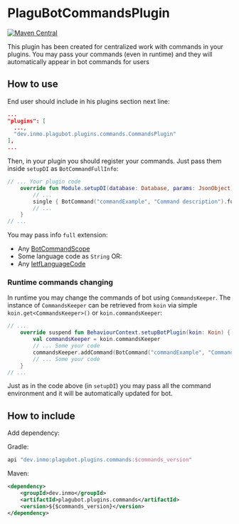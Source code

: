 # PlaguBotCommandsPlugin

[![Maven Central](https://maven-badges.herokuapp.com/maven-central/dev.inmo/plagubot.plugins.commands/badge.svg)](https://maven-badges.herokuapp.com/maven-central/dev.inmo/plagubot.plugins.commands)

This plugin has been created for centralized work with commands in your plugins. You may pass your commands (even in
runtime) and they will automatically appear in bot commands for users

## How to use

End user should include in his plugins section next line:

```json
...
"plugins": [
  ...,
  "dev.inmo.plagubot.plugins.commands.CommandsPlugin"
],
...
```

Then, in your plugin you should register your commands. Just pass them inside `setupDI` as `BotCommandFullInfo`:

```kotlin
// ... Your plugin code
    override fun Module.setupDI(database: Database, params: JsonObject) {
        // ...
        single { BotCommand("commandExample", "Command description").full() }
        // ...
    }
// ...
```

You may pass info `full` extension:

* Any [BotCommandScope](https://tgbotapi.inmo.dev/docs/dev.inmo.tgbotapi.types.commands/-bot-command-scope/index.html)
* Some language code as `String` OR:
* Any [IetfLanguageCode](https://microutils.inmo.dev/micro_utils.dokka/dev.inmo.micro_utils.language_codes/%5Bcommon%5D-ietf-language-code/index.html)

### Runtime commands changing

In runtime you may change the commands of bot using `CommandsKeeper`. The instance of `CommandsKeeper` can be
retrieved from `koin` via simple `koin.get<CommandsKeeper>()` or `koin.commandsKeeper`:

```kotlin
// ...
    override suspend fun BehaviourContext.setupBotPlugin(koin: Koin) {
        val commandsKeeper = koin.commandsKeeper
        // ... Some your code
        commandsKeeper.addCommand(BotCommand("commandExample", "Command description"))
        // ... Some your code
    }
// ...
```

Just as in the code above (in `setupDI`) you may pass all the command environment and it will be automatically updated
for bot.

## How to include

Add dependency:

Gradle:

```groovy
api "dev.inmo:plagubot.plugins.commands:$commands_version"
```

Maven:

```xml
<dependency>
    <groupId>dev.inmo</groupId>
    <artifactId>plagubot.plugins.commands</artifactId>
    <version>${$commands_version}</version>
</dependency>
```

